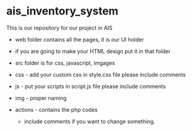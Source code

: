 # ais_inventory_system

This is our repository for our project in AIS


 - web folder contains all the pages, it is our UI holder
- if you are going to make your HTML design put it in that folder

 - src folder is for css, javascript, imgages
 - css - add your custom css in style.css file please include comments
 - js - put your scripts in script.js file please include comments
 - img - proper naming 
 - actions - contains the php codes
    - include comments if you want to change something.
